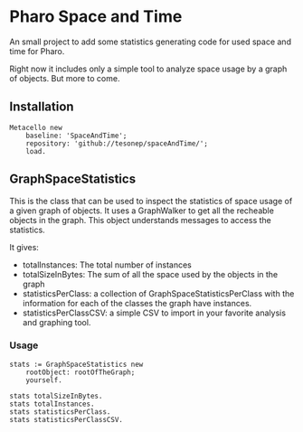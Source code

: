 # Pharo Space and Time
An small project to add some statistics generating code for used space and time for Pharo.

Right now it includes only a simple tool to analyze space usage by a graph of objects.
But more to come.

## Installation

```
Metacello new
    baseline: 'SpaceAndTime';
    repository: 'github://tesonep/spaceAndTime/';
    load.
```

## GraphSpaceStatistics

This is the class that can be used to inspect the statistics of space usage of a given graph of objects.
It uses a GraphWalker to get all the recheable objects in the graph. 
This object understands messages to access the statistics. 

It gives: 

- totalInstances: The total number of instances
- totalSizeInBytes: The sum of all the space used by the objects in the graph
- statisticsPerClass: a collection of GraphSpaceStatisticsPerClass with the information for each of the classes the graph have instances.
- statisticsPerClassCSV: a simple CSV to import in your favorite analysis and graphing tool.

### Usage

```
stats := GraphSpaceStatistics new
	rootObject: rootOfTheGraph;
	yourself.

stats totalSizeInBytes.
stats totalInstances.
stats statisticsPerClass.	
stats statisticsPerClassCSV.
```
